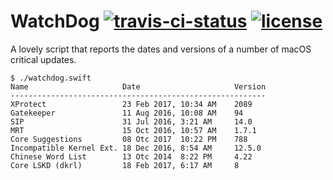 # WatchDog [![travis-ci-status](https://travis-ci.org/TorinKwok/WatchDog.svg?branch=master)](https://travis-ci.org/TorinKwok/WatchDog) [![license](https://img.shields.io/github/license/mashape/apistatus.svg)](./LICENSE)
A lovely script that reports the dates and versions of a number of macOS critical updates.

```
$ ./watchdog.swift
Name                     Date                     Version     
---------------------------------------------------------
XProtect                 23 Feb 2017, 10:34 AM    2089        
Gatekeeper               11 Aug 2016, 10:08 AM    94          
SIP                      31 Jul 2016, 3:21 AM     14.0        
MRT                      15 Oct 2016, 10:57 AM    1.7.1       
Core Suggestions         08 Otc 2017  10:22 PM    788
Incompatible Kernel Ext. 18 Dec 2016, 8:54 AM     12.5.0     
Chinese Word List        13 Otc 2014  8:22 PM     4.22
Core LSKD (dkrl)         18 Feb 2017, 6:17 AM     8  
```
